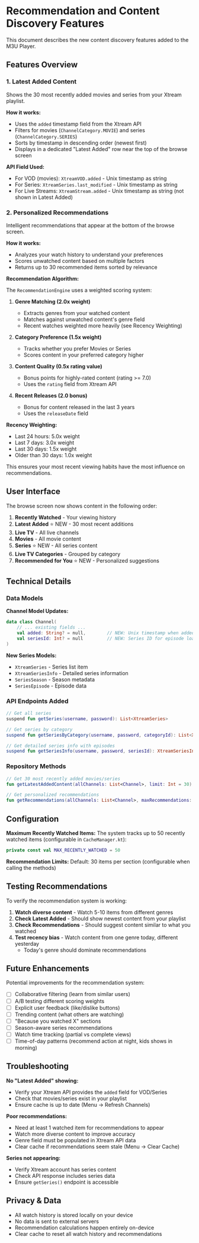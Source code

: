 # Recommendation and Content Discovery Features

This document describes the new content discovery features added to the M3U Player.

## Features Overview

### 1. Latest Added Content

Shows the 30 most recently added movies and series from your Xtream playlist.

**How it works:**
- Uses the `added` timestamp field from the Xtream API
- Filters for movies (`ChannelCategory.MOVIE`) and series (`ChannelCategory.SERIES`)
- Sorts by timestamp in descending order (newest first)
- Displays in a dedicated "Latest Added" row near the top of the browse screen

**API Field Used:**
- For VOD (movies): `XtreamVOD.added` - Unix timestamp as string
- For Series: `XtreamSeries.last_modified` - Unix timestamp as string
- For Live Streams: `XtreamStream.added` - Unix timestamp as string (not shown in Latest Added)

### 2. Personalized Recommendations

Intelligent recommendations that appear at the bottom of the browse screen.

**How it works:**
- Analyzes your watch history to understand your preferences
- Scores unwatched content based on multiple factors
- Returns up to 30 recommended items sorted by relevance

**Recommendation Algorithm:**

The `RecommendationEngine` uses a weighted scoring system:

1. **Genre Matching (2.0x weight)**
   - Extracts genres from your watched content
   - Matches against unwatched content's genre field
   - Recent watches weighted more heavily (see Recency Weighting)

2. **Category Preference (1.5x weight)**
   - Tracks whether you prefer Movies or Series
   - Scores content in your preferred category higher

3. **Content Quality (0.5x rating value)**
   - Bonus points for highly-rated content (rating >= 7.0)
   - Uses the `rating` field from Xtream API

4. **Recent Releases (2.0 bonus)**
   - Bonus for content released in the last 3 years
   - Uses the `releaseDate` field

**Recency Weighting:**
- Last 24 hours: 5.0x weight
- Last 7 days: 3.0x weight
- Last 30 days: 1.5x weight
- Older than 30 days: 1.0x weight

This ensures your most recent viewing habits have the most influence on recommendations.

## User Interface

The browse screen now shows content in the following order:

1. **Recently Watched** - Your viewing history
2. **Latest Added** ⭐ NEW - 30 most recent additions
3. **Live TV** - All live channels
4. **Movies** - All movie content
5. **Series** ⭐ NEW - All series content
6. **Live TV Categories** - Grouped by category
7. **Recommended for You** ⭐ NEW - Personalized suggestions

## Technical Details

### Data Models

**Channel Model Updates:**
```kotlin
data class Channel(
    // ... existing fields ...
    val added: String? = null,        // NEW: Unix timestamp when added
    val seriesId: Int? = null         // NEW: Series ID for episode loading
)
```

**New Series Models:**
- `XtreamSeries` - Series list item
- `XtreamSeriesInfo` - Detailed series information
- `SeriesSeason` - Season metadata
- `SeriesEpisode` - Episode data

### API Endpoints Added

```kotlin
// Get all series
suspend fun getSeries(username, password): List<XtreamSeries>

// Get series by category
suspend fun getSeriesByCategory(username, password, categoryId): List<XtreamSeries>

// Get detailed series info with episodes
suspend fun getSeriesInfo(username, password, seriesId): XtreamSeriesInfo
```

### Repository Methods

```kotlin
// Get 30 most recently added movies/series
fun getLatestAddedContent(allChannels: List<Channel>, limit: Int = 30): List<Channel>

// Get personalized recommendations
fun getRecommendations(allChannels: List<Channel>, maxRecommendations: Int = 30): List<Channel>
```

## Configuration

**Maximum Recently Watched Items:**
The system tracks up to 50 recently watched items (configurable in `CacheManager.kt`):
```kotlin
private const val MAX_RECENTLY_WATCHED = 50
```

**Recommendation Limits:**
Default: 30 items per section (configurable when calling the methods)

## Testing Recommendations

To verify the recommendation system is working:

1. **Watch diverse content** - Watch 5-10 items from different genres
2. **Check Latest Added** - Should show newest content from your playlist
3. **Check Recommendations** - Should suggest content similar to what you watched
4. **Test recency bias** - Watch content from one genre today, different yesterday
   - Today's genre should dominate recommendations

## Future Enhancements

Potential improvements for the recommendation system:

- [ ] Collaborative filtering (learn from similar users)
- [ ] A/B testing different scoring weights
- [ ] Explicit user feedback (like/dislike buttons)
- [ ] Trending content (what others are watching)
- [ ] "Because you watched X" sections
- [ ] Season-aware series recommendations
- [ ] Watch time tracking (partial vs complete views)
- [ ] Time-of-day patterns (recommend action at night, kids shows in morning)

## Troubleshooting

**No "Latest Added" showing:**
- Verify your Xtream API provides the `added` field for VOD/Series
- Check that movies/series exist in your playlist
- Ensure cache is up to date (Menu → Refresh Channels)

**Poor recommendations:**
- Need at least 1 watched item for recommendations to appear
- Watch more diverse content to improve accuracy
- Genre field must be populated in Xtream API data
- Clear cache if recommendations seem stale (Menu → Clear Cache)

**Series not appearing:**
- Verify Xtream account has series content
- Check API response includes series data
- Ensure `getSeries()` endpoint is accessible

## Privacy & Data

- All watch history is stored locally on your device
- No data is sent to external servers
- Recommendation calculations happen entirely on-device
- Clear cache to reset all watch history and recommendations
